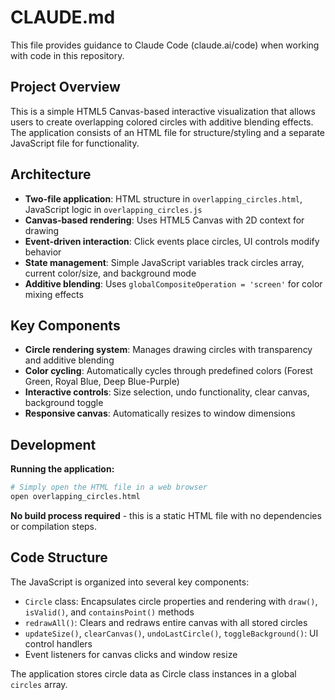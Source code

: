 # CLAUDE.md

This file provides guidance to Claude Code (claude.ai/code) when working with code in this repository.

## Project Overview

This is a simple HTML5 Canvas-based interactive visualization that allows users to create overlapping colored circles with additive blending effects. The application consists of an HTML file for structure/styling and a separate JavaScript file for functionality.

## Architecture

- **Two-file application**: HTML structure in `overlapping_circles.html`, JavaScript logic in `overlapping_circles.js`
- **Canvas-based rendering**: Uses HTML5 Canvas with 2D context for drawing
- **Event-driven interaction**: Click events place circles, UI controls modify behavior
- **State management**: Simple JavaScript variables track circles array, current color/size, and background mode
- **Additive blending**: Uses `globalCompositeOperation = 'screen'` for color mixing effects

## Key Components

- **Circle rendering system**: Manages drawing circles with transparency and additive blending
- **Color cycling**: Automatically cycles through predefined colors (Forest Green, Royal Blue, Deep Blue-Purple)
- **Interactive controls**: Size selection, undo functionality, clear canvas, background toggle
- **Responsive canvas**: Automatically resizes to window dimensions

## Development

**Running the application:**
```bash
# Simply open the HTML file in a web browser
open overlapping_circles.html
```

**No build process required** - this is a static HTML file with no dependencies or compilation steps.

## Code Structure

The JavaScript is organized into several key components:
- `Circle` class: Encapsulates circle properties and rendering with `draw()`, `isValid()`, and `containsPoint()` methods
- `redrawAll()`: Clears and redraws entire canvas with all stored circles
- `updateSize()`, `clearCanvas()`, `undoLastCircle()`, `toggleBackground()`: UI control handlers
- Event listeners for canvas clicks and window resize

The application stores circle data as Circle class instances in a global `circles` array.